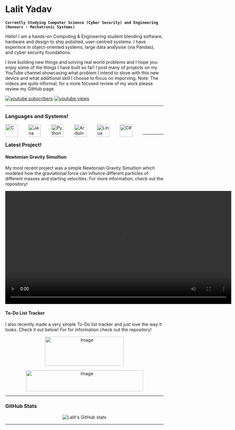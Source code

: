 # Lalit Yadav

**`Currently Studying Computer Science (Cyber Security) and Engineering (Honours - Mechatronic Systems)`**

Hello! I am a hands-on Computing & Engineering student blending software, hardware and design to ship polished, user-centred systems. I have experince in object-oriented systems, large data analysise (via Pandas), and cyber security foundations. 

I love building new things and solving real world problems and I hope you enjoy some of the things I have built so far! I post many of projects on my YouTube channel showcasing what problem I intend to slove with this new device and what additional skill I choose to focus on imporving. Note: The videos are quite informal, for a more focused review of my work please review my GitHub page.

  <p align="left">
    <a href="https://www.youtube.com/@Ansh_Builds_Things?sub_confirmation=1">
     <img alt="youtube subscribers" title="Subscribe to my YouTube channel" src="https://custom-icon-badges.demolab.com/youtube/channel/subscribers/UC14gsh9AR_pE10-6ZeaN3HA?color=%23033456&label=SUBSCRIBE&logo=video&logoColor=white&style=for-the-badge&labelColor=%230A6DB3&v=13"/></a>
   <a href="https://www.youtube.com/@Ansh_Builds_Things">
     <img alt="youtube views" title="YouTube views" src="https://custom-icon-badges.demolab.com/youtube/channel/views/UC14gsh9AR_pE10-6ZeaN3HA?color=%23033456&logo=eye&logoColor=white&style=for-the-badge&labelColor=%230A6DB3&v=13"/></a>
  
  
  </p>



---
### Languages and Systems! 
<img align="left" alt="C" width="40px" style="padding-right:30px;" src="https://cdn.jsdelivr.net/gh/devicons/devicon/icons/c/c-original.svg" />
<img align="left" alt="Java" width="40px" style="padding-right:30px;" src="https://cdn.jsdelivr.net/gh/devicons/devicon/icons/java/java-original.svg"/>
<img align="left" alt="Python" width="40px" style="padding-right:30px;" src="https://cdn.jsdelivr.net/gh/devicons/devicon/icons/python/python-original.svg" />
<img align="left" alt="Arduino C" width="40px" style="padding-right:30px;" src="https://cdn.jsdelivr.net/gh/devicons/devicon/icons/arduino/arduino-original-wordmark.svg" />
<img align="left" alt="Linux" width="40px" style="padding-right:30px;" src="https://cdn.jsdelivr.net/gh/devicons/devicon/icons/linux/linux-original.svg" />
<img align="left" alt="C#" width="40px" style="padding-right:30px;" src="https://cdn.jsdelivr.net/gh/devicons/devicon/icons/csharp/csharp-original.svg" />
<br />

---
### Latest Project! 
#### Newtonian Gravity Simultion
My most recent project was a simple Newtonian Gravity Simultion which modeled how the graviational force can influnce different particles of different masses and starting velocities. For more information, check out the repository!

<div align="center">
  <video src="https://github.com/user-attachments/assets/ab7b9452-3084-43fe-aace-c5658ce6ab02"
         controls
         playsinline
         width="720">
  </video>
</div>


#### To-Do List Tracker

I also recently made a very simple To-Do list tracker and just love the way it looks. Check it out below! For for information check out the repository! 

<p align="center">
  <img width="251" height="93" alt="Image" src="https://github.com/user-attachments/assets/b3b5fae9-e1c8-441b-aa96-d7ad0b5fcda5" />
</p>


<p align="center">
  <img width="373" height="67" alt="Image" src="https://github.com/user-attachments/assets/094e9941-0970-4eb1-9950-23915850997d" /></p>

</p>


---
### GitHub Stats

<div align="center">

![Lalit's GitHub stats](https://github-readme-stats.vercel.app/api?username=lalits-projects&show_icons=true&theme=holi)

</div>

<!-- ![GitHub Streak](https://streak-stats.demolab.com?user=ForrestKnight&theme=gruvbox&border_radius=4.5) -->

---

